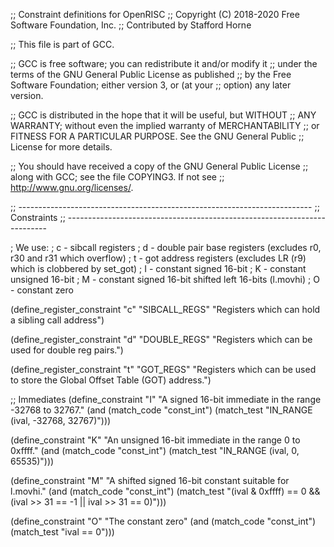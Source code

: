 ;; Constraint definitions for OpenRISC
;; Copyright (C) 2018-2020 Free Software Foundation, Inc.
;; Contributed by Stafford Horne

;; This file is part of GCC.

;; GCC is free software; you can redistribute it and/or modify it
;; under the terms of the GNU General Public License as published
;; by the Free Software Foundation; either version 3, or (at your
;; option) any later version.

;; GCC is distributed in the hope that it will be useful, but WITHOUT
;; ANY WARRANTY; without even the implied warranty of MERCHANTABILITY
;; or FITNESS FOR A PARTICULAR PURPOSE.  See the GNU General Public
;; License for more details.

;; You should have received a copy of the GNU General Public License
;; along with GCC; see the file COPYING3.  If not see
;; <http://www.gnu.org/licenses/>.

;; -------------------------------------------------------------------------
;; Constraints
;; -------------------------------------------------------------------------

; We use:
;  c - sibcall registers
;  d - double pair base registers (excludes r0, r30 and r31 which overflow)
;  t - got address registers (excludes LR (r9) which is clobbered by set_got)
;  I - constant signed 16-bit
;  K - constant unsigned 16-bit
;  M - constant signed 16-bit shifted left 16-bits (l.movhi)
;  O - constant zero

(define_register_constraint "c" "SIBCALL_REGS"
  "Registers which can hold a sibling call address")

(define_register_constraint "d" "DOUBLE_REGS"
  "Registers which can be used for double reg pairs.")

(define_register_constraint "t" "GOT_REGS"
  "Registers which can be used to store the Global Offset Table (GOT) address.")

;; Immediates
(define_constraint "I"
  "A signed 16-bit immediate in the range -32768 to 32767."
  (and (match_code "const_int")
       (match_test "IN_RANGE (ival, -32768, 32767)")))

(define_constraint "K"
  "An unsigned 16-bit immediate in the range 0 to 0xffff."
  (and (match_code "const_int")
       (match_test "IN_RANGE (ival, 0, 65535)")))

(define_constraint "M"
  "A shifted signed 16-bit constant suitable for l.movhi."
  (and (match_code "const_int")
       (match_test "(ival & 0xffff) == 0
		    && (ival >> 31 == -1 || ival >> 31 == 0)")))

(define_constraint "O"
  "The constant zero"
  (and (match_code "const_int")
       (match_test "ival == 0")))

